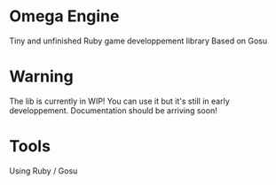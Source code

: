 # Omega Engine
Tiny and unfinished Ruby game developpement library
Based on Gosu

# Warning
The lib is currently in WIP! You can use it but it's still in early developpement.
Documentation should be arriving soon!

# Tools
Using Ruby / Gosu
